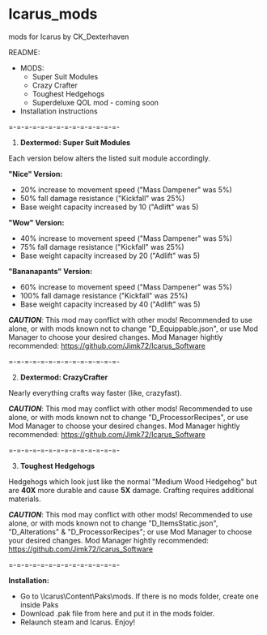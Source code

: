 # Icarus_mods
mods for Icarus by CK_Dexterhaven

README:

* MODS:
    * Super Suit Modules
    * Crazy Crafter
    * Toughest Hedgehogs
    * Superdeluxe QOL mod - coming soon
* Installation instructions

=-=-=-=-=-=-=-=-=-=-=-=-=-=-

1. __Dextermod: Super Suit Modules__

Each version below alters the listed suit module accordingly.

**"Nice" Version:**
* 20% increase to movement speed ("Mass Dampener" was 5%)
* 50% fall damage resistance ("Kickfall" was 25%)
* Base weight capacity increased by 10 ("Adlift" was 5)

**"Wow" Version:**
* 40% increase to movement speed ("Mass Dampener" was 5%)
* 75% fall damage resistance ("Kickfall" was 25%)
* Base weight capacity increased by 20 ("Adlift" was 5)

**"Bananapants" Version:**
* 60% increase to movement speed ("Mass Dampener" was 5%)
* 100% fall damage resistance ("Kickfall" was 25%)
* Base weight capacity increased by 40 ("Adlift" was 5)

*__CAUTION__:* This mod may conflict with other mods! Recommended to use alone, or with mods known not to change "D_Equippable.json", or use Mod Manager to choose your desired changes. Mod Manager hightly recommended: https://github.com/Jimk72/Icarus_Software

=-=-=-=-=-=-=-=-=-=-=-=-=-=-

2. __Dextermod: CrazyCrafter__

Nearly everything crafts way faster (like, crazyfast).

*__CAUTION__*: This mod may conflict with other mods! Recommended to use alone, or with mods known not to change "D_ProcessorRecipes", or use Mod Manager to choose your desired changes. Mod Manager hightly recommended: https://github.com/Jimk72/Icarus_Software

=-=-=-=-=-=-=-=-=-=-=-=-=-=-

3. __Toughest Hedgehogs__

Hedgehogs which look just like the normal "Medium Wood Hedgehog" but are **40X** more durable and cause **5X** damage. Crafting requires additional materials.

*__CAUTION__*: This mod may conflict with other mods! Recommended to use alone, or with mods known not to change "D_ItemsStatic.json", "D_Alterations" & "D_ProcessorRecipes"; or use Mod Manager to choose your desired changes. Mod Manager hightly recommended: https://github.com/Jimk72/Icarus_Software

=-=-=-=-=-=-=-=-=-=-=-=-=-=-

__Installation:__

* Go to \Icarus\Content\Paks\mods. If there is no mods folder, create one inside Paks
* Download .pak file from here and put it in the mods folder.
* Relaunch steam and Icarus. Enjoy!

